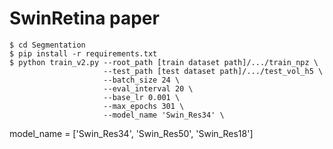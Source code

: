 # SwinRetina paper

```
$ cd Segmentation
$ pip install -r requirements.txt
$ python train_v2.py --root_path [train dataset path]/.../train_npz \
                     --test_path [test dataset path]/.../test_vol_h5 \
                     --batch_size 24 \
                     --eval_interval 20 \
                     --base_lr 0.001 \
                     --max_epochs 301 \
                     --model_name 'Swin_Res34' \

```
model_name = ['Swin_Res34', 'Swin_Res50', 'Swin_Res18']
